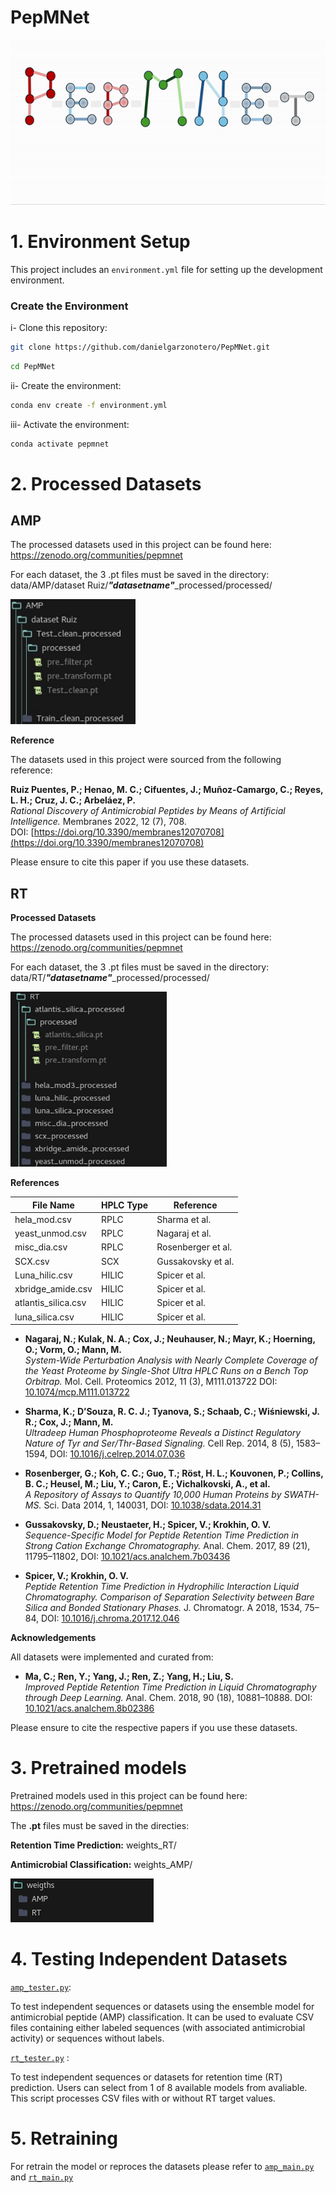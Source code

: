 # PepMNet
![](https://github.com/danielgarzonotero/PepMNet/blob/main/PepMNet.gif)

# 1. Environment Setup

This project includes an `environment.yml` file for setting up the development environment.

### Create the Environment

i- Clone this repository:

```bash
git clone https://github.com/danielgarzonotero/PepMNet.git
```
```bash
cd PepMNet
```
ii- Create the environment:

```bash
conda env create -f environment.yml
```
iii- Activate the environment:

```bash
conda activate pepmnet
```
# 2. Processed Datasets

## AMP

The processed datasets used in this project can be found here:
https://zenodo.org/communities/pepmnet


For each dataset, the 3 .pt files must be saved in the directory:
data/AMP/dataset Ruiz/***"datasetname"***_processed/processed/

<img src="data/AMP_processed.png" alt="Descripción de la imagen" width="200" height="200"/>


**Reference**

The datasets used in this project were sourced from the following reference:

**Ruiz Puentes, P.; Henao, M. C.; Cifuentes, J.; Muñoz-Camargo, C.; Reyes, L. H.; Cruz, J. C.; Arbeláez, P.**  
*Rational Discovery of Antimicrobial Peptides by Means of Artificial Intelligence.* Membranes 2022, 12 (7), 708.  
DOI: [https://doi.org/10.3390/membranes12070708](https://doi.org/10.3390/membranes12070708)

Please ensure to cite this paper if you use these datasets.

## RT

**Processed Datasets**

The processed datasets used in this project can be found here:
https://zenodo.org/communities/pepmnet

For each dataset, the 3 .pt files must be saved in the directory:
data/RT/***"datasetname"***_processed/processed/

<img src="data/RT_processed.png" alt="Descripción de la imagen" width="250" height="280"/>



**References**

| File Name            | HPLC Type | Reference            |
|----------------------|-----------|----------------------|
| hela_mod.csv          | RPLC      | Sharma et al.        |
| yeast_unmod.csv       | RPLC      | Nagaraj et al.       |
| misc_dia.csv          | RPLC      | Rosenberger et al.   |
| SCX.csv               | SCX       | Gussakovsky et al.   |
| Luna_hilic.csv        | HILIC     | Spicer et al.        |
| xbridge_amide.csv     | HILIC     | Spicer et al.        |
| atlantis_silica.csv   | HILIC     | Spicer et al.        |
| luna_silica.csv       | HILIC     | Spicer et al.        |

- **Nagaraj, N.; Kulak, N. A.; Cox, J.; Neuhauser, N.; Mayr, K.; Hoerning, O.; Vorm, O.; Mann, M.**  
  *System-Wide Perturbation Analysis with Nearly Complete Coverage of the Yeast Proteome by Single-Shot Ultra HPLC Runs on a Bench Top Orbitrap.* Mol. Cell. Proteomics 2012, 11 (3), M111.013722 DOI: [10.1074/mcp.M111.013722](https://doi.org/10.1074/mcp.M111.013722)

- **Sharma, K.; D’Souza, R. C. J.; Tyanova, S.; Schaab, C.; Wiśniewski, J. R.; Cox, J.; Mann, M.**  
  *Ultradeep Human Phosphoproteome Reveals a Distinct Regulatory Nature of Tyr and Ser/Thr-Based Signaling.* Cell Rep. 2014, 8 (5), 1583–1594, DOI: [10.1016/j.celrep.2014.07.036](https://doi.org/10.1016/j.celrep.2014.07.036)

- **Rosenberger, G.; Koh, C. C.; Guo, T.; Röst, H. L.; Kouvonen, P.; Collins, B. C.; Heusel, M.; Liu, Y.; Caron, E.; Vichalkovski, A., et al.**  
  *A Repository of Assays to Quantify 10,000 Human Proteins by SWATH-MS.* Sci. Data 2014, 1, 140031, DOI: [10.1038/sdata.2014.31](https://doi.org/10.1038/sdata.2014.31)

- **Gussakovsky, D.; Neustaeter, H.; Spicer, V.; Krokhin, O. V.**  
  *Sequence-Specific Model for Peptide Retention Time Prediction in Strong Cation Exchange Chromatography.* Anal. Chem. 2017, 89 (21), 11795–11802, DOI: [10.1021/acs.analchem.7b03436](https://doi.org/10.1021/acs.analchem.7b03436)

- **Spicer, V.; Krokhin, O. V.**  
  *Peptide Retention Time Prediction in Hydrophilic Interaction Liquid Chromatography. Comparison of Separation Selectivity between Bare Silica and Bonded Stationary Phases.* J. Chromatogr. A 2018, 1534, 75–84, DOI: [10.1016/j.chroma.2017.12.046](https://doi.org/10.1016/j.chroma.2017.12.046)

**Acknowledgements**

All datasets were implemented and curated from:

- **Ma, C.; Ren, Y.; Yang, J.; Ren, Z.; Yang, H.; Liu, S.**  
  *Improved Peptide Retention Time Prediction in Liquid Chromatography through Deep Learning.* Anal. Chem. 2018, 90 (18), 10881–10888. DOI: [10.1021/acs.analchem.8b02386](https://doi.org/10.1021/acs.analchem.8b02386)

Please ensure to cite the respective papers if you use these datasets.

# 3. Pretrained models

Pretrained models used in this project can be found here: https://zenodo.org/communities/pepmnet

The **.pt** files must be saved in the directies: 

**Retention Time Prediction:**
weights_RT/

**Antimicrobial Classification:**
weights_AMP/

![](weigths/weigths.png)


# 4. Testing Independent Datasets

[`amp_tester.py`](https://github.com/danielgarzonotero/PepMNet/blob/main/amp_tester.py): 

To test independent sequences or datasets using the ensemble model for antimicrobial peptide (AMP) classification. It can be used to evaluate CSV files containing either labeled sequences (with associated antimicrobial activity) or sequences without labels.

[`rt_tester.py`](https://github.com/danielgarzonotero/PepMNet/blob/main/rt_tester.py) : 

To test independent sequences or datasets for retention time (RT) prediction. Users can select from 1 of 8 available models from avaliable. This script processes CSV files with or without RT target values.

# 5. Retraining 
For retrain the model  or reproces the datasets please refer to [`amp_main.py`](https://github.com/danielgarzonotero/PepMNet/blob/main/amp_main.py)  and [`rt_main.py`](https://github.com/danielgarzonotero/PepMNet/blob/main/rt_main.py)





